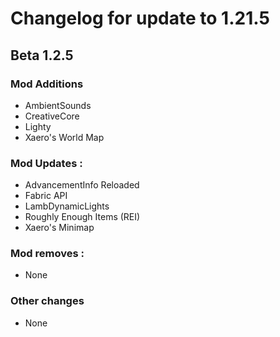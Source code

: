 # Changelog for update to 1.21.5

## Beta 1.2.5

### Mod Additions
- AmbientSounds
- CreativeCore
- Lighty
- Xaero's World Map

### Mod Updates :
- AdvancementInfo Reloaded
- Fabric API
- LambDynamicLights
- Roughly Enough Items (REI)
- Xaero's Minimap

### Mod removes :
- None

### Other changes
- None
